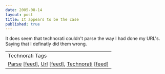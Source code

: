 ```yaml
---
date: 2005-08-14
layout: post
title: It appears to be the case
published: true
---
```

It does seem that technorati couldn't parse the way I had done my URL's.  Saying that I definatly did them wrong.<br /><table class="TechnoratiHead TagHeader">
<tr><td>Technorati Tags</td></tr>
<tr class="Technorati"><td>
<a href="http://www.technorati.com/tag/Parse" class="Tag" rel="tag">Parse</a> <a href="http://feeds.technorati.com/feed/posts/tag/Parse" class="Tag">[feed]</a>, <a href="http://www.technorati.com/tag/Url" class="Tag" rel="tag">Url</a> <a href="http://feeds.technorati.com/feed/posts/tag/Url" class="Tag">[feed]</a>, <a href="http://www.technorati.com/tag/Technorati" class="Tag" rel="tag">Technorati</a> <a href="http://feeds.technorati.com/feed/posts/tag/Technorati" class="Tag">[feed]</a>
</td></tr>
</table><div class="blogger-post-footer"><img class="posterous_download_image" src="https://blogger.googleusercontent.com/tracker/8109338-112404501199434987?l=www.kinlan.co.uk%2Findex.html" height="1" alt="" width="1" /></div>

